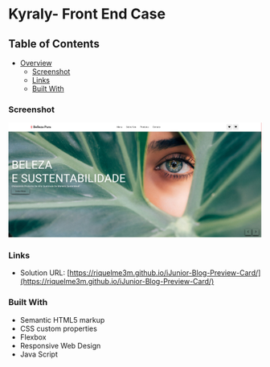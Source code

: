 # Kyraly- Front End Case

## Table of Contents

- [Overview](#overview)
  - [Screenshot](#screenshot)
  - [Links](#links)
  - [Built With](#built-with)


### Screenshot

![](img/screenshot.png)

### Links

- Solution URL: [https://riquelme3m.github.io/iJunior-Blog-Preview-Card/](https://riquelme3m.github.io/iJunior-Blog-Preview-Card/)

### Built With

- Semantic HTML5 markup
- CSS custom properties
- Flexbox
- Responsive Web Design
- Java Script